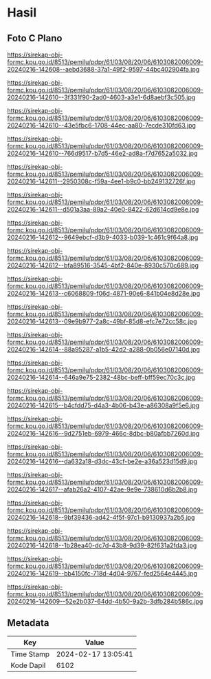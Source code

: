 # Hasil

## Foto C Plano

https://sirekap-obj-formc.kpu.go.id/8513/pemilu/pdpr/61/03/08/20/06/6103082006009-20240216-142608--aebd3688-37a1-49f2-9597-44bc402904fa.jpg

https://sirekap-obj-formc.kpu.go.id/8513/pemilu/pdpr/61/03/08/20/06/6103082006009-20240216-142610--3f331f90-2ad0-4603-a3e1-6d8aebf3c505.jpg

https://sirekap-obj-formc.kpu.go.id/8513/pemilu/pdpr/61/03/08/20/06/6103082006009-20240216-142610--43e5fbc6-1708-44ec-aa80-7ecde310fd63.jpg

https://sirekap-obj-formc.kpu.go.id/8513/pemilu/pdpr/61/03/08/20/06/6103082006009-20240216-142610--766d9517-b7d5-46e2-ad8a-f7d7652a5032.jpg

https://sirekap-obj-formc.kpu.go.id/8513/pemilu/pdpr/61/03/08/20/06/6103082006009-20240216-142611--2950308c-f59a-4ee1-b9c0-bb249132726f.jpg

https://sirekap-obj-formc.kpu.go.id/8513/pemilu/pdpr/61/03/08/20/06/6103082006009-20240216-142611--d501a3aa-89a2-40e0-8422-62d614cd9e8e.jpg

https://sirekap-obj-formc.kpu.go.id/8513/pemilu/pdpr/61/03/08/20/06/6103082006009-20240216-142612--9649ebcf-d3b9-4033-b039-1c461c9f64a8.jpg

https://sirekap-obj-formc.kpu.go.id/8513/pemilu/pdpr/61/03/08/20/06/6103082006009-20240216-142612--bfa89516-3545-4bf2-840e-8930c570c689.jpg

https://sirekap-obj-formc.kpu.go.id/8513/pemilu/pdpr/61/03/08/20/06/6103082006009-20240216-142613--c6068809-f06d-4871-90e6-841b04e8d28e.jpg

https://sirekap-obj-formc.kpu.go.id/8513/pemilu/pdpr/61/03/08/20/06/6103082006009-20240216-142613--09e9b977-2a8c-49bf-85d8-efc7e72cc58c.jpg

https://sirekap-obj-formc.kpu.go.id/8513/pemilu/pdpr/61/03/08/20/06/6103082006009-20240216-142614--88a95287-a1b5-42d2-a288-0b056e07140d.jpg

https://sirekap-obj-formc.kpu.go.id/8513/pemilu/pdpr/61/03/08/20/06/6103082006009-20240216-142614--646a9e75-2382-48bc-beff-bff59ec70c3c.jpg

https://sirekap-obj-formc.kpu.go.id/8513/pemilu/pdpr/61/03/08/20/06/6103082006009-20240216-142615--b4cfdd75-d4a3-4b06-b43e-a86308a9f5e6.jpg

https://sirekap-obj-formc.kpu.go.id/8513/pemilu/pdpr/61/03/08/20/06/6103082006009-20240216-142616--9d2751eb-6979-466c-8dbc-b80afbb7260d.jpg

https://sirekap-obj-formc.kpu.go.id/8513/pemilu/pdpr/61/03/08/20/06/6103082006009-20240216-142616--da632a18-d3dc-43cf-be2e-a36a523d15d9.jpg

https://sirekap-obj-formc.kpu.go.id/8513/pemilu/pdpr/61/03/08/20/06/6103082006009-20240216-142617--afab26a2-4107-42ae-9e9e-738610d6b2b8.jpg

https://sirekap-obj-formc.kpu.go.id/8513/pemilu/pdpr/61/03/08/20/06/6103082006009-20240216-142618--9bf39436-ad42-4f5f-97c1-b9130937a2b5.jpg

https://sirekap-obj-formc.kpu.go.id/8513/pemilu/pdpr/61/03/08/20/06/6103082006009-20240216-142618--1b28ea40-dc7d-43b8-9d39-82f631a2fda3.jpg

https://sirekap-obj-formc.kpu.go.id/8513/pemilu/pdpr/61/03/08/20/06/6103082006009-20240216-142619--bb4150fc-718d-4d04-9767-fed2564e4445.jpg

https://sirekap-obj-formc.kpu.go.id/8513/pemilu/pdpr/61/03/08/20/06/6103082006009-20240216-142609--52e2b037-64dd-4b50-9a2b-3dfb284b586c.jpg


## Metadata

| Key        | Value               |
| ---------- | ------------------- |
| Time Stamp | 2024-02-17 13:05:41 |
| Kode Dapil | 6102                |



